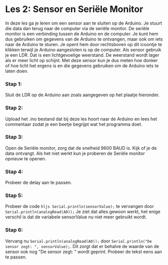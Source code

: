 # Les 2: Sensor en Seriële Monitor
In deze les ga je leren om een sensor aan te sluiten op de Arduino. Je stuurt die data dan terug naar de computer via de seriële monitor. De seriële monitor is een verbinding tussen de Arduino en de computer. Je kunt hem dus gebruiken om gegevens van de Arduino te ontvangen, maar ook om iets naar de Arduino te sturen. Je opent hem door rechtsboven op dit icoontje te klikken terwijl je Arduino aangesloten is op de computer.
Als sensor gebruik je een LDR. Dat is een lichtgevoelige weerstand. De weerstand wordt lager als er meer licht op schijnt. Met deze sensor kun je dus meten hoe donker of hoe licht het ergens is en die gegevens gebruiken om de Arduino iets te laten doen.

### Stap 1:
Sluit de LDR op de Arduino aan zoals aangegeven op het plaatje hieronder.

### Stap 2:
Upload het .ino bestand dat bij deze les hoort naar de Arduino en lees het commentaar zodat je een beetje begrijpt wat het programma doet.

### Stap 3:
Open de Seriële monitor, zorg dat de snelheid 9600 BAUD is. Kijk of je de data ontvangt. Als het niet werkt kun je proberen de Seriële monitor opnieuw te openen.

### Stap 4:
Probeer de delay aan te passen.

### Stap 5:
Probeer de code ``` hljs Serial.println(sensorValue); ``` te vervangen door ``` Serial.println(analogRead(A0)); ``` Je ziet dat alles gewoon werkt, het enige verschil is dat de variabele sensorValue nu niet meer gebruikt wordt.

### Stap 6:
Vervang nu ``` Serial.println(analogRead(A0)); ``` door ``` Serial.println("De sensor zegt: ", sensorValue); ```. Dit zorgt dat er behalve de waarde van de sensor ook nog "De sensor zegt: " wordt geprint. Probeer de tekst eens aan te passen.
